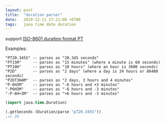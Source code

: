 ```yaml
---
layout: post
title:  "duration parser"
date:   2019-12-11 17:21:00 +0700
tags:   java time date duration
---
```


support [ISO-8601 duration format P<date>T<time>](https://en.wikipedia.org/wiki/ISO_8601#Durations)

 Examples:

    "PT20.345S" -- parses as "20.345 seconds"
    "PT15M"     -- parses as "15 minutes" (where a minute is 60 seconds)
    "PT10H"     -- parses as "10 hours" (where an hour is 3600 seconds)
    "P2D"       -- parses as "2 days" (where a day is 24 hours or 86400 seconds)
    "P2DT3H4M"  -- parses as "2 days, 3 hours and 4 minutes"
    "P-6H3M"    -- parses as "-6 hours and +3 minutes"
    "-P6H3M"    -- parses as "-6 hours and -3 minutes"
    "-P-6H+3M"  -- parses as "+6 hours and -3 minutes"
 
```clj
(import java.time.Duration)

(.getSeconds (Duration/parse "pT20.345S"))
;=> 20
``` 
